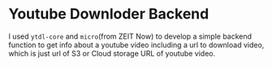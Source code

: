 # Youtube Downloder Backend

I used `ytdl-core` and `micro`(from ZEIT Now) to develop a simple backend function
to get info about a youtube video including a url to download video, which is just url
of S3 or Cloud storage URL of youtube video.
